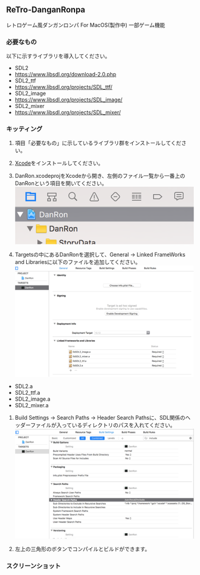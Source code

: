 ## ReTro-DanganRonpa
レトロゲーム風ダンガンロンパ For MacOS(製作中)
一部ゲーム機能

### 必要なもの
以下に示すライブラリを導入してください。
- SDL2
 - https://www.libsdl.org/download-2.0.php
- SDL2_ttf
 - https://www.libsdl.org/projects/SDL_ttf/
- SDL2_image
 - https://www.libsdl.org/projects/SDL_image/
- SDL2_mixer
 - https://www.libsdl.org/projects/SDL_mixer/

### キッティング
1. 項目「必要なもの」に示しているライブラリ群をインストールしてください。
1. [Xcode](https://blog.codecamp.jp/xcode_install )をインストールしてください。
1. DanRon.xcodeprojをXcodeから開き、左側のファイル一覧から一番上のDanRonという項目を開いてください。
   ![1](md.photos/1.png "1")

1. Targetsの中にあるDanRonを選択して、General -> Linked FrameWorks and Librariesに以下のファイルを追加してください。
   ![2](md.photos/2.png "2")
  - SDL2.a
  - SDL2_ttf.a
  - SDL2_image.a
  - SDL2_mixer.a

1. Build Settings -> Search Paths -> Header Search Pathsに、SDL関係のヘッダーファイルが入っているディレクトリのパスを入れてください。
   ![3](md.photos/3.png "3")

1. 左上の三角形のボタンでコンパイルとビルドができます。

### スクリーンショット
